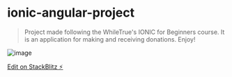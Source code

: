 # ionic-angular-project


> Project made following the WhileTrue's IONIC for Beginners course. It is an application for making and receiving donations. Enjoy!

![image](https://user-images.githubusercontent.com/24318314/208746684-f7b87fce-9c8e-48bf-aa22-29e17dea9b59.png)


[Edit on StackBlitz ⚡️](https://stackblitz.com/edit/ionic-5-angular-10-start-template-kdtti2)
